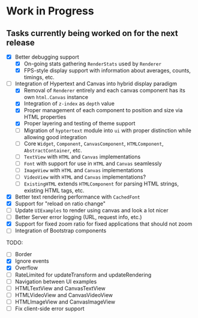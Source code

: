 # Work in Progress
## Tasks currently being worked on for the next release

* [X] Better debugging support
    * [X] On-going stats gathering `RenderStats` used by `Renderer`
    * [X] FPS-style display support with information about averages, counts, timings, etc.
* [ ] Integration of Hypertext and Canvas into hybrid display paradigm
    * [X] Removal of `Renderer` entirely and each canvas component has its own `html.Canvas` instance
    * [X] Integration of `z-index` as `depth` value
    * [X] Proper management of each component to position and size via HTML properties
    * [X] Proper layering and testing of theme support
    * [ ] Migration of `hyptertext` module into `ui` with proper distinction while allowing good integration
    * [ ] Core `Widget`, `Component`, `CanvasComponent`, `HTMLComponent`, `AbstractContainer`, etc.
    * [ ] `TextView` with `HTML` and `Canvas` implementations
    * [ ] `Font` with support for use in `HTML` and `Canvas` seamlessly
    * [ ] `ImageView` with `HTML` and `Canvas` implementations
    * [ ] `VideoView` with `HTML` and `Canvas` implementations?
    * [ ] `ExistingHTML` extends `HTMLComponent` for parsing HTML strings, existing HTML tags, etc.
* [X] Better text rendering performance with `CachedFont`
* [X] Support for "reload on ratio change"
* [ ] Update `UIExamples` to render using canvas and look a lot nicer
* [ ] Better Server error logging (URL, request info, etc.)
* [X] Support for fixed zoom ratio for fixed applications that should not zoom
* [ ] Integration of Bootstrap components

TODO:

* [ ] Border
* [X] Ignore events
* [X] Overflow
* [ ] RateLimited for updateTransform and updateRendering
* [ ] Navigation between UI examples
* [ ] HTMLTextView and CanvasTextView
* [ ] HTMLVideoView and CanvasVideoView
* [ ] HTMLImageView and CanvasImageView
* [ ] Fix client-side error support